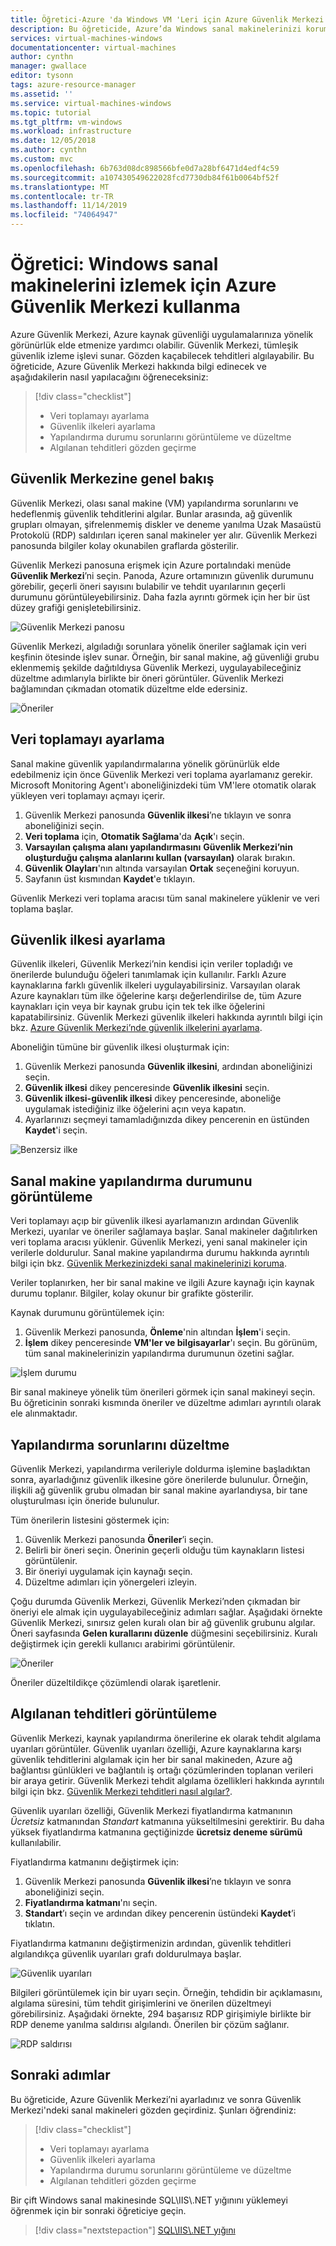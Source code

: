 ```yaml
---
title: Öğretici-Azure 'da Windows VM 'Leri için Azure Güvenlik Merkezi 'Ni kullanma
description: Bu öğreticide, Azure’da Windows sanal makinelerinizi korumaya ve güvenliğini sağlamaya yardımcı olmak için Azure Güvenlik Merkezi özelliklerini öğreneceksiniz.
services: virtual-machines-windows
documentationcenter: virtual-machines
author: cynthn
manager: gwallace
editor: tysonn
tags: azure-resource-manager
ms.assetid: ''
ms.service: virtual-machines-windows
ms.topic: tutorial
ms.tgt_pltfrm: vm-windows
ms.workload: infrastructure
ms.date: 12/05/2018
ms.author: cynthn
ms.custom: mvc
ms.openlocfilehash: 6b763d08dc898566bfe0d7a28bf6471d4edf4c59
ms.sourcegitcommit: a107430549622028fcd7730db84f61b0064bf52f
ms.translationtype: MT
ms.contentlocale: tr-TR
ms.lasthandoff: 11/14/2019
ms.locfileid: "74064947"
---
```

# <a name="tutorial-use-azure-security-center-to-monitor-windows-virtual-machines"></a>Öğretici: Windows sanal makinelerini izlemek için Azure Güvenlik Merkezi kullanma

Azure Güvenlik Merkezi, Azure kaynak güvenliği uygulamalarınıza yönelik görünürlük elde etmenize yardımcı olabilir. Güvenlik Merkezi, tümleşik güvenlik izleme işlevi sunar. Gözden kaçabilecek tehditleri algılayabilir. Bu öğreticide, Azure Güvenlik Merkezi hakkında bilgi edinecek ve aşağıdakilerin nasıl yapılacağını öğreneceksiniz:

> [!div class="checklist"]
> * Veri toplamayı ayarlama
> * Güvenlik ilkeleri ayarlama
> * Yapılandırma durumu sorunlarını görüntüleme ve düzeltme
> * Algılanan tehditleri gözden geçirme

## <a name="security-center-overview"></a>Güvenlik Merkezine genel bakış

Güvenlik Merkezi, olası sanal makine (VM) yapılandırma sorunlarını ve hedeflenmiş güvenlik tehditlerini algılar. Bunlar arasında, ağ güvenlik grupları olmayan, şifrelenmemiş diskler ve deneme yanılma Uzak Masaüstü Protokolü (RDP) saldırıları içeren sanal makineler yer alır. Güvenlik Merkezi panosunda bilgiler kolay okunabilen graflarda gösterilir.

Güvenlik Merkezi panosuna erişmek için Azure portalındaki menüde **Güvenlik Merkezi**’ni seçin. Panoda, Azure ortamınızın güvenlik durumunu görebilir, geçerli öneri sayısını bulabilir ve tehdit uyarılarının geçerli durumunu görüntüleyebilirsiniz. Daha fazla ayrıntı görmek için her bir üst düzey grafiği genişletebilirsiniz.

![Güvenlik Merkezi panosu](./media/tutorial-azure-security/asc-dash.png)

Güvenlik Merkezi, algıladığı sorunlara yönelik öneriler sağlamak için veri keşfinin ötesinde işlev sunar. Örneğin, bir sanal makine, ağ güvenliği grubu eklenmemiş şekilde dağıtıldıysa Güvenlik Merkezi, uygulayabileceğiniz düzeltme adımlarıyla birlikte bir öneri görüntüler. Güvenlik Merkezi bağlamından çıkmadan otomatik düzeltme elde edersiniz.  

![Öneriler](./media/tutorial-azure-security/recommendations.png)

## <a name="set-up-data-collection"></a>Veri toplamayı ayarlama

Sanal makine güvenlik yapılandırmalarına yönelik görünürlük elde edebilmeniz için önce Güvenlik Merkezi veri toplama ayarlamanız gerekir. Microsoft Monitoring Agent'ı aboneliğinizdeki tüm VM'lere otomatik olarak yükleyen veri toplamayı açmayı içerir.

1. Güvenlik Merkezi panosunda **Güvenlik ilkesi**’ne tıklayın ve sonra aboneliğinizi seçin. 
2. **Veri toplama** için, **Otomatik Sağlama**'da **Açık**'ı seçin.
3. **Varsayılan çalışma alanı yapılandırmasını** **Güvenlik Merkezi’nin oluşturduğu çalışma alanlarını kullan (varsayılan)** olarak bırakın.
4. **Güvenlik Olayları**'nın altında varsayılan **Ortak** seçeneğini koruyun.
4. Sayfanın üst kısmından **Kaydet**'e tıklayın. 

Güvenlik Merkezi veri toplama aracısı tüm sanal makinelere yüklenir ve veri toplama başlar. 

## <a name="set-up-a-security-policy"></a>Güvenlik ilkesi ayarlama

Güvenlik ilkeleri, Güvenlik Merkezi’nin kendisi için veriler topladığı ve önerilerde bulunduğu öğeleri tanımlamak için kullanılır. Farklı Azure kaynaklarına farklı güvenlik ilkeleri uygulayabilirsiniz. Varsayılan olarak Azure kaynakları tüm ilke öğelerine karşı değerlendirilse de, tüm Azure kaynakları için veya bir kaynak grubu için tek tek ilke öğelerini kapatabilirsiniz. Güvenlik Merkezi güvenlik ilkeleri hakkında ayrıntılı bilgi için bkz. [Azure Güvenlik Merkezi’nde güvenlik ilkelerini ayarlama](../../security-center/security-center-policies.md). 

Aboneliğin tümüne bir güvenlik ilkesi oluşturmak için:

1. Güvenlik Merkezi panosunda **Güvenlik ilkesini**, ardından aboneliğinizi seçin.
2. **Güvenlik ilkesi** dikey penceresinde **Güvenlik ilkesini** seçin. 
3. **Güvenlik ilkesi-güvenlik ilkesi** dikey penceresinde, aboneliğe uygulamak istediğiniz ilke öğelerini açın veya kapatın.
4. Ayarlarınızı seçmeyi tamamladığınızda dikey pencerenin en üstünden **Kaydet**'i seçin. 


![Benzersiz ilke](./media/tutorial-azure-security/unique-policy.png)

## <a name="view-vm-configuration-health"></a>Sanal makine yapılandırma durumunu görüntüleme

Veri toplamayı açıp bir güvenlik ilkesi ayarlamanızın ardından Güvenlik Merkezi, uyarılar ve öneriler sağlamaya başlar. Sanal makineler dağıtılırken veri toplama aracısı yüklenir. Güvenlik Merkezi, yeni sanal makineler için verilerle doldurulur. Sanal makine yapılandırma durumu hakkında ayrıntılı bilgi için bkz. [Güvenlik Merkezinizdeki sanal makinelerinizi koruma](../../security-center/security-center-virtual-machine-protection.md). 

Veriler toplanırken, her bir sanal makine ve ilgili Azure kaynağı için kaynak durumu toplanır. Bilgiler, kolay okunur bir grafikte gösterilir. 

Kaynak durumunu görüntülemek için:

1.  Güvenlik Merkezi panosunda, **Önleme**'nin altından **İşlem**'i seçin. 
2.  **İşlem** dikey penceresinde **VM'ler ve bilgisayarlar**'ı seçin. Bu görünüm, tüm sanal makinelerinizin yapılandırma durumunun özetini sağlar.

![İşlem durumu](./media/tutorial-azure-security/compute-health.png)

Bir sanal makineye yönelik tüm önerileri görmek için sanal makineyi seçin. Bu öğreticinin sonraki kısmında öneriler ve düzeltme adımları ayrıntılı olarak ele alınmaktadır.

## <a name="remediate-configuration-issues"></a>Yapılandırma sorunlarını düzeltme

Güvenlik Merkezi, yapılandırma verileriyle doldurma işlemine başladıktan sonra, ayarladığınız güvenlik ilkesine göre önerilerde bulunulur. Örneğin, ilişkili ağ güvenlik grubu olmadan bir sanal makine ayarlandıysa, bir tane oluşturulması için öneride bulunulur. 

Tüm önerilerin listesini göstermek için: 

1. Güvenlik Merkezi panosunda **Öneriler**’i seçin.
2. Belirli bir öneri seçin. Önerinin geçerli olduğu tüm kaynakların listesi görüntülenir.
3. Bir öneriyi uygulamak için kaynağı seçin. 
4. Düzeltme adımları için yönergeleri izleyin. 

Çoğu durumda Güvenlik Merkezi, Güvenlik Merkezi’nden çıkmadan bir öneriyi ele almak için uygulayabileceğiniz adımları sağlar. Aşağıdaki örnekte Güvenlik Merkezi, sınırsız gelen kuralı olan bir ağ güvenlik grubunu algılar. Öneri sayfasında **Gelen kurallarını düzenle** düğmesini seçebilirsiniz. Kuralı değiştirmek için gerekli kullanıcı arabirimi görüntülenir. 

![Öneriler](./media/tutorial-azure-security/remediation.png)

Öneriler düzeltildikçe çözümlendi olarak işaretlenir. 

## <a name="view-detected-threats"></a>Algılanan tehditleri görüntüleme

Güvenlik Merkezi, kaynak yapılandırma önerilerine ek olarak tehdit algılama uyarıları görüntüler. Güvenlik uyarıları özelliği, Azure kaynaklarına karşı güvenlik tehditlerini algılamak için her bir sanal makineden, Azure ağ bağlantısı günlükleri ve bağlantılı iş ortağı çözümlerinden toplanan verileri bir araya getirir. Güvenlik Merkezi tehdit algılama özellikleri hakkında ayrıntılı bilgi için bkz. [Güvenlik Merkezi tehditleri nasıl algılar?](../../security-center/security-center-alerts-overview.md#detect-threats).

Güvenlik uyarıları özelliği, Güvenlik Merkezi fiyatlandırma katmanının *Ücretsiz* katmanından *Standart* katmanına yükseltilmesini gerektirir. Bu daha yüksek fiyatlandırma katmanına geçtiğinizde **ücretsiz deneme sürümü** kullanılabilir. 

Fiyatlandırma katmanını değiştirmek için:  

1. Güvenlik Merkezi panosunda **Güvenlik ilkesi**’ne tıklayın ve sonra aboneliğinizi seçin.
2. **Fiyatlandırma katmanı**'nı seçin.
3. **Standart**’ı seçin ve ardından dikey pencerenin üstündeki **Kaydet**’i tıklatın.


Fiyatlandırma katmanını değiştirmenizin ardından, güvenlik tehditleri algılandıkça güvenlik uyarıları grafı doldurulmaya başlar.

![Güvenlik uyarıları](./media/tutorial-azure-security/security-alerts.png)

Bilgileri görüntülemek için bir uyarı seçin. Örneğin, tehdidin bir açıklamasını, algılama süresini, tüm tehdit girişimlerini ve önerilen düzeltmeyi görebilirsiniz. Aşağıdaki örnekte, 294 başarısız RDP girişimiyle birlikte bir RDP deneme yanılma saldırısı algılandı. Önerilen bir çözüm sağlanır.

![RDP saldırısı](./media/tutorial-azure-security/rdp-attack.png)

## <a name="next-steps"></a>Sonraki adımlar
Bu öğreticide, Azure Güvenlik Merkezi’ni ayarladınız ve sonra Güvenlik Merkezi'ndeki sanal makineleri gözden geçirdiniz. Şunları öğrendiniz:

> [!div class="checklist"]
> * Veri toplamayı ayarlama
> * Güvenlik ilkeleri ayarlama
> * Yapılandırma durumu sorunlarını görüntüleme ve düzeltme
> * Algılanan tehditleri gözden geçirme

Bir çift Windows sanal makinesinde SQL&#92;IIS&#92;.NET yığınını yüklemeyi öğrenmek için bir sonraki öğreticiye geçin.

> [!div class="nextstepaction"]
> [SQL&#92;IIS&#92;.NET yığını](tutorial-iis-sql.md)
